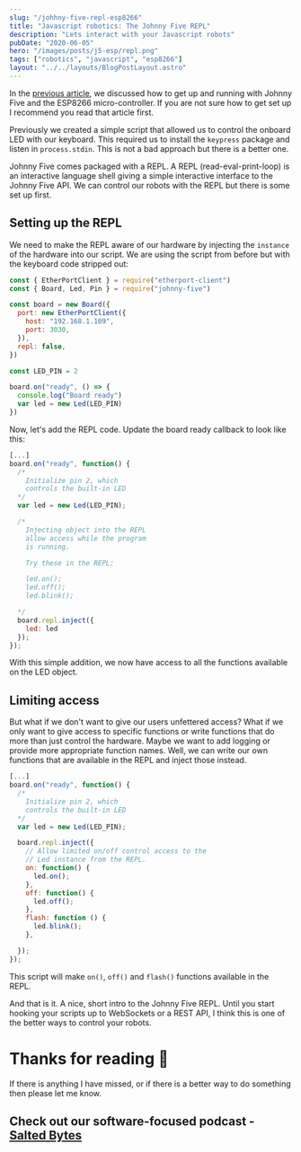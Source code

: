 ```yaml
---
slug: "/johhny-five-repl-esp8266"
title: "Javascript robotics: The Johnny Five REPL"
description: "Lets interact with your Javascript robots"
pubDate: "2020-06-05"
hero: "/images/posts/j5-esp/repl.png"
tags: ["robotics", "javascript", "esp8266"]
layout: "../../layouts/BlogPostLayout.astro"
---
```


In the [previous article](https://jamesbest.tech/posts/wireless-javascript-robots-johhny-five-esp8266), we discussed how to get up and running with Johnny Five and the ESP8266 micro-controller. If you are not sure how to get set up I recommend you read that article first.

Previously we created a simple script that allowed us to control the onboard LED with our keyboard. This required us to install the `keypress` package and listen in `process.stdin`. This is not a bad approach but there is a better one.

Johnny Five comes packaged with a REPL. A REPL (read-eval-print-loop) is an interactive language shell giving a simple interactive interface to the Johnny Five API. We can control our robots with the REPL but there is some set up first.

## Setting up the REPL

We need to make the REPL aware of our hardware by injecting the `instance` of the hardware into our script. We are using the script from before but with the keyboard code stripped out:

```javascript
const { EtherPortClient } = require("etherport-client")
const { Board, Led, Pin } = require("johnny-five")

const board = new Board({
  port: new EtherPortClient({
    host: "192.168.1.109",
    port: 3030,
  }),
  repl: false,
})

const LED_PIN = 2

board.on("ready", () => {
  console.log("Board ready")
  var led = new Led(LED_PIN)
})
```

Now, let's add the REPL code. Update the board ready callback to look like this:

```javascript
[...]
board.on("ready", function() {
  /*
    Initialize pin 2, which
    controls the built-in LED
  */
  var led = new Led(LED_PIN);

  /*
    Injecting object into the REPL
    allow access while the program
    is running.

    Try these in the REPL:

    led.on();
    led.off();
    led.blink();

  */
  board.repl.inject({
    led: led
  });
});
```

With this simple addition, we now have access to all the functions available on the LED object.

## Limiting access

But what if we don't want to give our users unfettered access? What if we only want to give access to specific functions or write functions that do more than just control the hardware. Maybe we want to add logging or provide more appropriate function names. Well, we can write our own functions that are available in the REPL and inject those instead.

```javascript
[...]
board.on("ready", function() {
  /*
    Initialize pin 2, which
    controls the built-in LED
  */
  var led = new Led(LED_PIN);

  board.repl.inject({
    // Allow limited on/off control access to the
    // Led instance from the REPL.
    on: function() {
      led.on();
    },
    off: function() {
      led.off();
    },
    flash: function () {
      led.blink();
    },

  });
});
```

This script will make `on()`, `off()` and `flash()` functions available in the REPL.

And that is it. A nice, short intro to the Johnny Five REPL. Until you start hooking your scripts up to WebSockets or a REST API, I think this is one of the better ways to control your robots.

# Thanks for reading 🙏

If there is anything I have missed, or if there is a better way to do something then please let me know.

## Check out our software-focused podcast - [Salted Bytes](https://open.spotify.com/show/7IdlgpiDfYcOdCn57mPLvH?si=X1ArfHvqQXSOAfc1h7Y_Eg)
